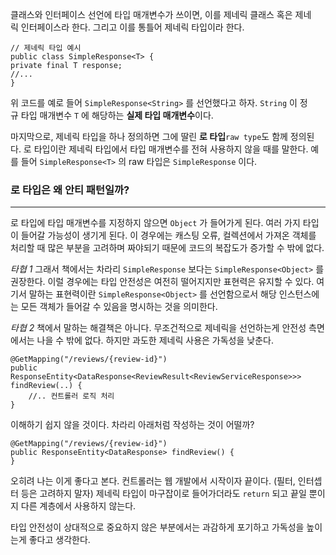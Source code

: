 
클래스와 인터페이스 선언에 타입 매개변수가 쓰이면, 이를 제네릭 클래스 혹은 제네릭 인터페이스라 한다. 그리고 이를 통틀어 제네릭 타입이라 한다.  
  
```  
// 제네릭 타입 예시  
public class SimpleResponse<T> {  
private final T response;  
//...   
}  
```  
  
  
위 코드를 예로 들어 `SimpleResponse<String>` 를 선언했다고 하자. `String` 이 정규 타입 매개변수 `T` 에 해당하는 **실제 타입 매개변수**이다.  
  
마지막으로, 제네릭 타입을 하나 정의하면 그에 딸린 **로 타입**`raw type`도 함께 정의된다. 로 타입이란 제네릭 타입에서 타입 매개변수를 전혀 사용하지 않을 때를 말한다. 예를 들어 `SimpleResponse<T>` 의 raw 타입은 `SimpleResponse` 이다.


### 로 타입은 왜 안티 패턴일까?

----

로 타입에 타입 매개변수를 지정하지 않으면 `Object` 가 들어가게 된다. 여러 가지 타입이 들어갈 가능성이 생기게 된다. 이 경우에는 캐스팅 오류, 컬렉션에서 가져온 객체를 처리할 때 많은 부분을 고려하며 짜야되기 때문에 코드의 복잡도가 증가할 수 밖에 없다.


*타협 1*
그래서 책에서는 차라리 `SimpleResponse` 보다는 `SimpleResponse<Object>` 를 권장한다. 이럴 경우에는 타입 안전성은 여전히 떨어지지만 표현력은 유지할 수 있다.
여기서 말하는 표현력이란 `SimpleResponse<Object>` 를 선언함으로서 해당 인스턴스에는 모든 객체가 들어갈 수 있음을 명시하는 것을 의미한다.

*타협 2*
책에서 말하는 해결책은 아니다. 무조건적으로 제네릭을 선언하는게 안전성 측면에서는 나을 수 밖에 없다. 하지만 과도한 제네릭 사용은 가독성을 낮춘다.

```
@GetMapping("/reviews/{review-id}")
public ResponseEntity<DataResponse<ReviewResult<ReviewServiceResponse>>> findReview(..) {
	//.. 컨트롤러 로직 처리
}
```

이해하기 쉽지 않을 것이다. 차라리 아래처럼 작성하는 것이 어떨까?


```
@GetMapping("/reviews/{review-id}")
public ResponseEntity<DataResponse> findReview() {
}
```

오히려 나는 이게 좋다고 본다. 컨트롤러는 웹 개발에서 시작이자 끝이다.  (필터, 인터셉터 등은 고려하지 말자) 제네릭 타입이 마구잡이로 들어가더라도 `return` 되고 끝일 뿐이지 다른 계층에서 사용하지 않는다. 

타입 안전성이 상대적으로 중요하지 않은 부분에서는 과감하게 포기하고 가독성을 높이는게 좋다고 생각한다.